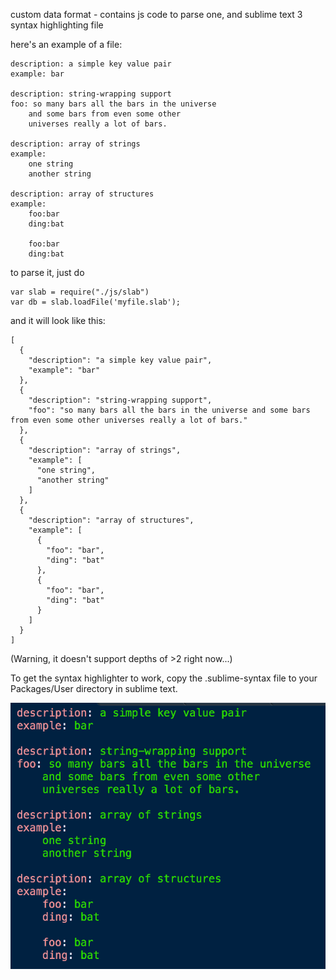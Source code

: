 custom data format - contains js code to parse one, and sublime text 3 syntax highlighting file

here's an example of a file:

```
description: a simple key value pair
example: bar

description: string-wrapping support
foo: so many bars all the bars in the universe
	and some bars from even some other 
	universes really a lot of bars.

description: array of strings
example:
	one string
	another string

description: array of structures
example:
	foo:bar
	ding:bat

	foo:bar
	ding:bat
```
  
to parse it, just do 

```
var slab = require("./js/slab")
var db = slab.loadFile('myfile.slab');
```

and it will look like this:

```
[
  {
    "description": "a simple key value pair",
    "example": "bar"
  },
  {
    "description": "string-wrapping support",
    "foo": "so many bars all the bars in the universe and some bars from even some other universes really a lot of bars."
  },
  {
    "description": "array of strings",
    "example": [
      "one string",
      "another string"
    ]
  },
  {
    "description": "array of structures",
    "example": [
      {
        "foo": "bar",
        "ding": "bat"
      },
      {
        "foo": "bar",
        "ding": "bat"
      }
    ]
  }
]
```
	

(Warning, it doesn't support depths of >2 right now...)

To get the syntax highlighter to work, copy the .sublime-syntax file to your Packages/User directory in sublime text.

![Alt screenshot](sshot.png?raw=true)

